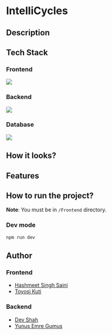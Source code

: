 # IntelliCycles

## Description



## Tech Stack

### Frontend

<img src="https://skillicons.dev/icons?i=react,vite,tailwindcss,bootstrap" />

### Backend

<img src="https://skillicons.dev/icons?i=nodejs,express,docker,jest" />

### Database

<img src="https://skillicons.dev/icons?i=postgres" />

## How it looks?

## Features

## How to run the project?

**Note**: You must be in `/Frontend` directory.

### Dev mode

```bash
npm run dev
```

## Author

### Frontend

- <a href="https://github.com/hashmeet02">Hashmeet Singh Saini</a>
- <a href="https://github.com/okuti2">Toyosi Kuti</a>

### Backend

- <a href="https://github.com/busycaesar">Dev Shah</a>
- <a href="https://github.com/yemregumus">Yunus Emre Gumus</a>
